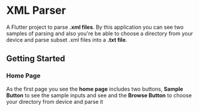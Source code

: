 
# XML Parser  
  
A Flutter project to parse **.xml files**. By this application you can see two samples of parsing and also you're be able to choose a directory from your device and parse subset .xml files into a **.txt file**.
  
## Getting Started

### Home Page
As the first page you see the **home page** includes two buttons, **Sample Button** to see the sample inputs and see and the **Browse Button** to choose your directory from device and parse it 
